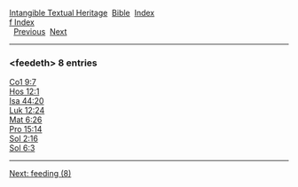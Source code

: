 [Intangible Textual Heritage](../../index)  [Bible](../index) 
[Index](index)   
[f Index](_f_)  
  [Previous](c04148)  [Next](c04150) 

------------------------------------------------------------------------

### &lt;feedeth&gt; 8 entries

[Co1 9:7](../kjv/co1009.htm#007)  
[Hos 12:1](../kjv/hos012.htm#001)  
[Isa 44:20](../kjv/isa044.htm#020)  
[Luk 12:24](../kjv/luk012.htm#024)  
[Mat 6:26](../kjv/mat006.htm#026)  
[Pro 15:14](../kjv/pro015.htm#014)  
[Sol 2:16](../kjv/sol002.htm#016)  
[Sol 6:3](../kjv/sol006.htm#003)  

------------------------------------------------------------------------

[Next: feeding (8)](c04150)
